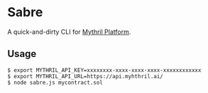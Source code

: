 # Sabre

A quick-and-dirty CLI for [Mythril Platform](https://mythril.ai).

## Usage

```
$ export MYTHRIL_API_KEY=xxxxxxxx-xxxx-xxxx-xxxx-xxxxxxxxxxxx
$ export MYTHRIL_API_URL=https://api.myhthril.ai/
$ node sabre.js mycontract.sol 
```
